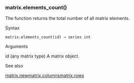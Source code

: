 ### matrix.elements\_count()

The function returns the total number of all matrix elements.

Syntax

```
matrix.elements_count(id) → series int
```

Arguments

id (any matrix type) A matrix object.

See also

[matrix.new<type>](#fun_matrix.new<type>)[matrix.columns](#fun_matrix.columns)[matrix.rows](#fun_matrix.rows)
